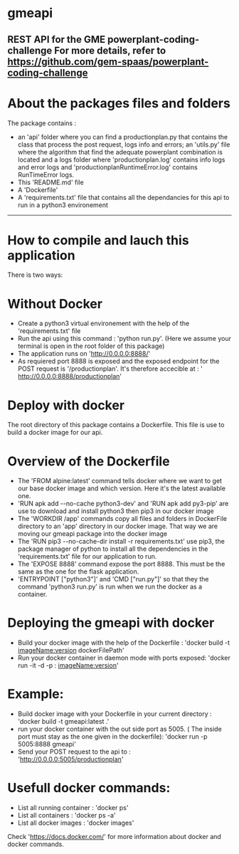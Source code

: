 # gmeapi
REST API for the GME powerplant-coding-challenge
For more details, refer to https://github.com/gem-spaas/powerplant-coding-challenge
---
# About the packages files and folders
The package contains :
- an 'api'  folder where you can find a productionplan.py that contains the class that process the post request, logs info and errors; an 'utils.py' file where the algorithm that find the adequate powerplant combination is located and a logs folder where 'productionplan.log' contains info logs and error logs and 'productionplanRuntimeError.log' contains RunTimeError logs.
- This 'README.md' file
- A 'Dockerfile'
- A 'requirements.txt' file that contains all the dependancies for this api to run in a python3 environement

---
# How to compile and lauch this application
There is two ways:
# Without Docker
- Create a python3 virtual environement with the help of the 'requirements.txt' file
- Run the api using this command : 'python run.py'. (Here we assume your terminal is open in the root folder of this package)
- The application runs on 'http://0.0.0.0:8888/'
- As requiered port 8888 is exposed and the exposed endpoint for the POST request is '/productionplan'. It's therefore accecible at : ' http://0.0.0.0:8888/productionplan'

# Deploy with docker
The root directory of this package contains a Dockerfile. This file is use to build a docker image for our api.
# Overview of the Dockerfile
- The 'FROM alpine:latest' command tells docker where we want to get our base docker image and which version. Here it's the latest available one.
- 'RUN apk add --no-cache python3-dev' and 'RUN apk add py3-pip' are use to download and install python3 then pip3 in our docker image
- The 'WORKDIR /app' commands copy all files and folders in DockerFile directory to an 'app' directory in our docker image. That way we are moving our gmeapi package into the docker image
- The 'RUN pip3 --no-cache-dir install -r requirements.txt' use pip3, the package manager of python to install all the dependencies in the 'requirements.txt' file for our application to run.
- The 'EXPOSE 8888' command expose the port 8888. This must be the same as the one for the flask application.
- 'ENTRYPOINT ["python3"]' and 'CMD ["run.py"]' so that they the command 'python3 run.py' is run when we run the docker as a container.
# Deploying the gmeapi with docker
- Build your docker image with the help of the Dockerfile : 'docker build -t <imageName:version> dockerFilePath'
- Run your docker container in daemon mode with ports exposed: 'docker run -it -d -p <outsidePort>:<dockerInsidePort> <imageName:version>'
# Example:
- Build docker image with your Dockerfile in your current directory : 'docker build -t gmeapi:latest .'
- run your docker container with the out side port as 5005. ( The inside port must stay as the one given in the dockerfile): 'docker run -p 5005:8888 gmeapi'
- Send your POST request to the api to : 'http://0.0.0.0:5005/productionplan'

# Usefull docker commands:
- List all running container : 'docker ps'
- List all containers : 'docker ps -a'
- List all docker images : 'docker images'

Check 'https://docs.docker.com/' for more information about docker and docker commands.
